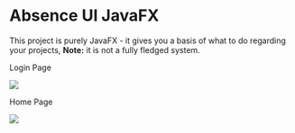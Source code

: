 # Absence UI JavaFX

This project is purely JavaFX - it gives you a basis of what to do regarding your projects, **Note:** it is not a fully fledged system.

Login Page

![](https://github.com/Beta7x/Absensi-JavaFX/tree/main/imgs/login-page.PNG)

Home Page

![](https://github.com/Beta7x/Absensi-JavaFX/tree/main/imgs/home-page.PNG)
